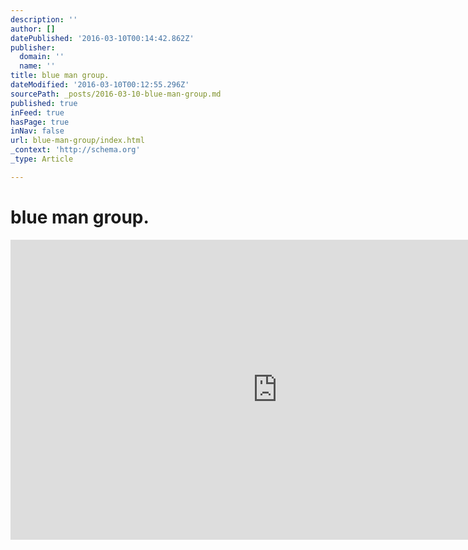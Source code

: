```yaml
---
description: ''
author: []
datePublished: '2016-03-10T00:14:42.862Z'
publisher:
  domain: ''
  name: ''
title: blue man group.
dateModified: '2016-03-10T00:12:55.296Z'
sourcePath: _posts/2016-03-10-blue-man-group.md
published: true
inFeed: true
hasPage: true
inNav: false
url: blue-man-group/index.html
_context: 'http://schema.org'
_type: Article

---
```

# blue man group.

<iframe src="https://cdn.embedly.com/widgets/media.html?src=https%3A%2F%2Fwww.youtube.com%2Fembed%2FSFLTXGu8SrE%3Ffeature%3Doembed&amp;url=https%3A%2F%2Fwww.youtube.com%2Fwatch%3Fv%3DSFLTXGu8SrE&amp;image=https%3A%2F%2Fi.ytimg.com%2Fvi%2FSFLTXGu8SrE%2Fhqdefault.jpg&amp;key=b7d04c9b404c499eba89ee7072e1c4f7&amp;type=text%2Fhtml&amp;schema=youtube" width="854" height="480" scrolling="no" frameborder="0" allowfullscreen="allowfullscreen" style=""></iframe>